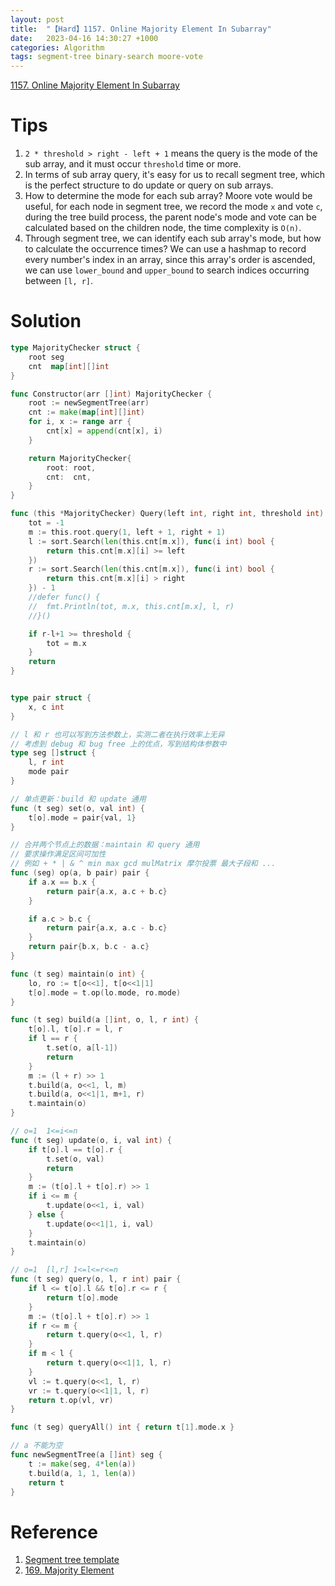 ```yaml
---
layout: post
title:  "【Hard】1157. Online Majority Element In Subarray"
date:   2023-04-16 14:30:27 +1000
categories: Algorithm
tags: segment-tree binary-search moore-vote
---
```


[1157. Online Majority Element In Subarray](https://leetcode.cn/problems/online-majority-element-in-subarray/)

# Tips

1. `2 * threshold > right - left + 1` means the query is the mode of the sub array, and it must
  occur `threshold` time or more.
2. In terms of sub array query, it's easy for us to recall segment tree, which is the 
  perfect structure to do update or query on sub arrays.
3. How to determine the mode for each sub array? Moore vote would be useful, for each node in segment tree, 
  we record the mode `x` and vote `c`, during the tree build process, the parent node's mode and vote can be
  calculated based on the children node, the time complexity is `O(n)`.
4. Through segment tree, we can identify each sub array's mode, but how to calculate the occurrence times?
  We can use a hashmap to record every number's index in an array, since this array's order is ascended, we
  can use `lower_bound` and `upper_bound` to search indices occurring between `[l, r]`.

# Solution

```go
type MajorityChecker struct {
	root seg
	cnt  map[int][]int
}

func Constructor(arr []int) MajorityChecker {
	root := newSegmentTree(arr)
	cnt := make(map[int][]int)
	for i, x := range arr {
		cnt[x] = append(cnt[x], i)
	}

	return MajorityChecker{
		root: root,
		cnt:  cnt,
	}
}

func (this *MajorityChecker) Query(left int, right int, threshold int) (tot int) {
	tot = -1
	m := this.root.query(1, left + 1, right + 1)
	l := sort.Search(len(this.cnt[m.x]), func(i int) bool {
		return this.cnt[m.x][i] >= left
	})
	r := sort.Search(len(this.cnt[m.x]), func(i int) bool {
		return this.cnt[m.x][i] > right
	}) - 1
	//defer func() {
	//	fmt.Println(tot, m.x, this.cnt[m.x], l, r)
	//}()

	if r-l+1 >= threshold {
		tot = m.x
	}
	return
}


type pair struct {
	x, c int
}

// l 和 r 也可以写到方法参数上，实测二者在执行效率上无异
// 考虑到 debug 和 bug free 上的优点，写到结构体参数中
type seg []struct {
	l, r int
	mode pair
}

// 单点更新：build 和 update 通用
func (t seg) set(o, val int) {
	t[o].mode = pair{val, 1}
}

// 合并两个节点上的数据：maintain 和 query 通用
// 要求操作满足区间可加性
// 例如 + * | & ^ min max gcd mulMatrix 摩尔投票 最大子段和 ...
func (seg) op(a, b pair) pair {
	if a.x == b.x {
		return pair{a.x, a.c + b.c}
	}

	if a.c > b.c {
		return pair{a.x, a.c - b.c}
	}
	return pair{b.x, b.c - a.c}
}

func (t seg) maintain(o int) {
	lo, ro := t[o<<1], t[o<<1|1]
	t[o].mode = t.op(lo.mode, ro.mode)
}

func (t seg) build(a []int, o, l, r int) {
	t[o].l, t[o].r = l, r
	if l == r {
		t.set(o, a[l-1])
		return
	}
	m := (l + r) >> 1
	t.build(a, o<<1, l, m)
	t.build(a, o<<1|1, m+1, r)
	t.maintain(o)
}

// o=1  1<=i<=n
func (t seg) update(o, i, val int) {
	if t[o].l == t[o].r {
		t.set(o, val)
		return
	}
	m := (t[o].l + t[o].r) >> 1
	if i <= m {
		t.update(o<<1, i, val)
	} else {
		t.update(o<<1|1, i, val)
	}
	t.maintain(o)
}

// o=1  [l,r] 1<=l<=r<=n
func (t seg) query(o, l, r int) pair {
	if l <= t[o].l && t[o].r <= r {
		return t[o].mode
	}
	m := (t[o].l + t[o].r) >> 1
	if r <= m {
		return t.query(o<<1, l, r)
	}
	if m < l {
		return t.query(o<<1|1, l, r)
	}
	vl := t.query(o<<1, l, r)
	vr := t.query(o<<1|1, l, r)
	return t.op(vl, vr)
}

func (t seg) queryAll() int { return t[1].mode.x }

// a 不能为空
func newSegmentTree(a []int) seg {
	t := make(seg, 4*len(a))
	t.build(a, 1, 1, len(a))
	return t
}

```

# Reference
1. [Segment tree template](https://github.com/EndlessCheng/codeforces-go/blob/ae6b5202069774f93266b24324a085e6e607db90/copypasta/segment_tree.go#L125)
2. [169. Majority Element](https://leetcode.cn/problems/majority-element/)


